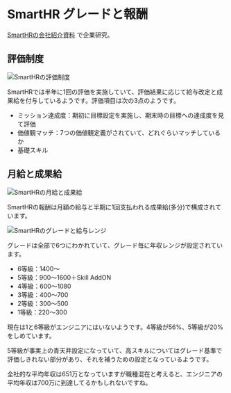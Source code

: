 # SmartHR グレードと報酬

[SmartHRの会社紹介資料](https://speakerdeck.com/miyasho88/we-are-hiring) で企業研究。

評価制度
---

![SmartHRの評価制度](https://user-images.githubusercontent.com/2118539/163753535-aeb0472a-9aed-42b3-adaf-1770f46a0713.png)

SmartHRでは半年に1回の評価を実施していて、評価結果に応じて給与改定と成果給を付与しているようです。評価項目は次の3点のようです。

* ミッション達成度：期初に目標設定を実施し、期末時の目標への達成度を見て評価
* 価値観マッチ：7つの価値観定義がされていて、どれぐらいマッチしているか
* 基礎スキル

月給と成果給
---

![SmartHRの月給と成果給](https://user-images.githubusercontent.com/2118539/163753757-bd82f03a-1f82-416e-9ae1-0e6c65d78f18.png)

SmartHRの報酬は月額の給与と半期に1回支払われる成果給(多分)で構成されています。

![SmartHRのグレードと給与レンジ](https://user-images.githubusercontent.com/2118539/163753978-ba82ab48-e603-44ee-8d6f-ec29f7aac33f.png)

グレードは全部で6つにわかれていて、グレード毎に年収レンジが設定されています。

* 6等級：1400～
* 5等級：900～1600＋Skill AddON
* 4等級：600～1080
* 3等級：400～700
* 2等級：300～500
* 1等級：220～300

現在は1と6等級がエンジニアにはいないようです。4等級が56%、5等級が20%をしめています。

5等級が事実上の青天井設定になっていて、高スキルについてはグレード基準で評価しきれない部分があり、それを補うための設定となっているようです。

全社的な平均年収は651万となっていますが職種混在と考えると、エンジニアの平均年収は700万に到達してるかもしれないですね。